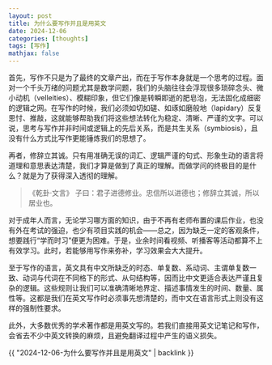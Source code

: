 ```yaml
---
layout: post
title: 为什么要写作并且是用英文
date: 2024-12-06
categories: [thoughts]
tags: [写作]
mathjax: false
---
```


首先，写作不只是为了最终的文章产出，而在于写作本身就是一个思考的过程。面对一个千头万绪的问题尤其是数学问题，我们的头脑往往会浮现很多琐碎念头、微小动机（velleities）、模糊印象，但它们像是转瞬即逝的肥皂泡，无法固化成细密的逻辑之网。在写作的时候，我们必须如切如磋、如琢如磨般地（lapidary）反复思忖、推敲，这就能够帮助我们将这些想法转化为稳定、清晰、严谨的文字。可以说，思考与写作并非时间或逻辑上的先后关系，而是共生关系（symbiosis），且没有什么方式比写作更能锤炼我们的思想了。

再者，修辞立其诚。只有用准确无误的词汇、逻辑严谨的句式、形象生动的语言将道理和意思表达清楚，我们才算是做到了真正的理解。而做学问的终极目的是什么？就是为了获得深入透彻的理解。

> 《乾卦·文言》 子曰：君子进德修业。忠信所以进德也；修辞立其诚，所以居业也。

对于成年人而言，无论学习哪方面的知识，由于不再有老师布置的课后作业，也没有外在考试的强迫，也少有项目实践的机会——总之，因为缺乏一定的客观条件，想要践行“学而时习”便更为困难。于是，业余时间看视频、听播客等活动都算不上有效学习。此时，若能够用写作来弥补，学习效果会大大提升。

至于写作的语言，英文具有中文所缺乏的时态、单复数、系动词、主谓单复数一致、动词与代词在不同格下的形式、从句结构等，因而比中文更适合表达严谨且复杂的逻辑。这些规则让我们可以准确清晰地界定、描述事情发生的时间、数量、属性等。这都是我们在英文写作时必须事先想清楚的，而中文在语言形式上则没有这样的强制性要求。

此外，大多数优秀的学术著作都是用英文写的。若我们直接用英文记笔记和写作，会省去不少中英文转换的麻烦，且避免翻译过程中产生的语义损失。

{{ "2024-12-06-为什么要写作并且是用英文" | backlink }}
